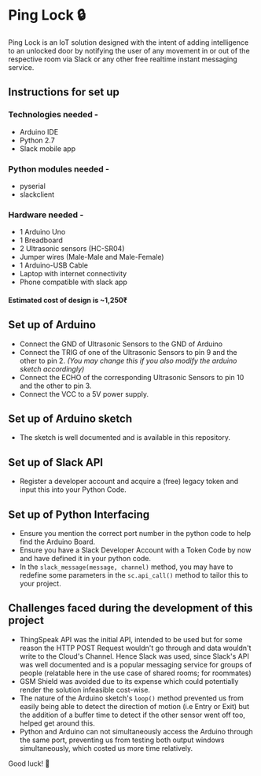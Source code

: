 # Ping Lock :lock:

Ping Lock is an IoT solution designed with the intent of adding intelligence to an unlocked door by notifying the user of any movement in or out of the respective room via Slack or any other free realtime instant messaging service.

## Instructions for set up
### Technologies needed -
* Arduino IDE
* Python 2.7
* Slack mobile app

### Python modules needed -
* pyserial
* slackclient

### Hardware needed -
* 1 Arduino Uno
* 1 Breadboard
* 2 Ultrasonic sensors (HC-SR04)
* Jumper wires (Male-Male and Male-Female)
* 1 Arduino-USB Cable
* Laptop with internet connectivity
* Phone compatible with slack app

#### Estimated cost of design is ~1,250₹

## Set up of Arduino
* Connect the GND of Ultrasonic Sensors to the GND of Arduino
* Connect the TRIG of one of the Ultrasonic Sensors to pin 9 and the other to pin 2. *(You may change this if you also modify the arduino sketch accordingly)*
* Connect the ECHO of the corresponding Ultrasonic Sensors to pin 10 and the other to pin 3.
* Connect the VCC to a 5V power supply.

## Set up of Arduino sketch
* The sketch is well documented and is available in this repository.

## Set up of Slack API
* Register a developer account and acquire a (free) legacy token and input this into your Python Code.

## Set up of Python Interfacing
* Ensure you mention the correct port number in the python code to help find the Arduino Board.
* Ensure you have a Slack Developer Account with a Token Code by now and have defined it in your python code.
* In the ```slack_message(message, channel)``` method, you may have to redefine some parameters in the ```sc.api_call()``` method to tailor this to your project.

## Challenges faced during the development of this project
* ThingSpeak API was the initial API, intended to be used but for some reason the HTTP POST Request wouldn't go through and data wouldn't write to the Cloud's Channel. Hence Slack was used, since Slack's API was well documented and is a popular messaging service for groups of people (relatable here in the use case of shared rooms; for roommates)
* GSM Shield was avoided due to its expense which could potentially render the solution infeasible cost-wise.
* The nature of the Arduino sketch's ```loop()``` method prevented us from easily being able to detect the direction of motion (i.e Entry or Exit) but the addition of a buffer time to detect if the other sensor went off too, helped get around this.
* Python and Arduino can not simultaneously access the Arduino through the same port, preventing us from testing both output windows simultaneously, which costed us more time relatively.

Good luck! :slightly_smiling_face:
